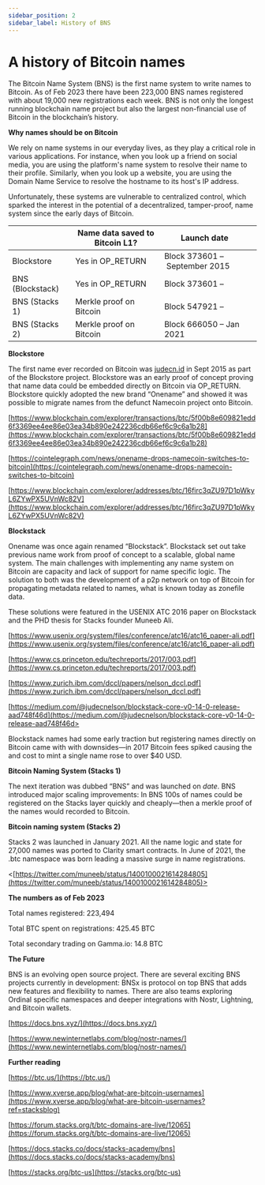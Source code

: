 ```yaml
---
sidebar_position: 2
sidebar_label: History of BNS
---
```


# A history of Bitcoin names

<!--
## What this post is about

- Provide facts and irrefutable history that BNS names were the first name system on Bitcoin
- Create an information artifact that others can point to when debating this point
- Avoid editorializing or picking fights with ordinals or any other name system
- Maybe this should be posted and initially shared by a non stacks entity?

--- -->

The Bitcoin Name System (BNS) is the first name system to write names to Bitcoin. As of Feb 2023 there have been 223,000 BNS names registered with about 19,000 new registrations each week. BNS is not only the longest running blockchain name project but also the largest non-financial use of Bitcoin in the blockchain’s history.

**Why names should be on Bitcoin**

We rely on name systems in our everyday lives, as they play a critical role in various applications. For instance, when you look up a friend on social media, you are using the platform's name system to resolve their name to their profile. Similarly, when you look up a website, you are using the Domain Name Service to resolve the hostname to its host's IP address.

Unfortunately, these systems are vulnerable to centralized control, which sparked the interest in the potential of a decentralized, tamper-proof, name system since the early days of Bitcoin.

|                  | Name data saved to Bitcoin L1? | Launch date                   |     |
| ---------------- | ------------------------------ | ----------------------------- | --- |
| Blockstore       | Yes in OP_RETURN               | Block 373601 – September 2015 |     |
| BNS (Blockstack) | Yes in OP_RETURN               | Block 373601 –                |     |
| BNS (Stacks 1)   | Merkle proof on Bitcoin        | Block 547921 –                |     |
| BNS (Stacks 2)   | Merkle proof on Bitcoin        | Block 666050 – Jan 2021       |     |

**Blockstore**

The first name ever recorded on Bitcoin was [judecn.id](http://judecn.id) in Sept 2015 as part of the Blockstore project. Blockstore was an early proof of concept proving that name data could be embedded directly on Bitcoin via OP_RETURN. Blockstore quickly adopted the new brand “Onename” and showed it was possible to migrate names from the defunct Namecoin project onto Bitcoin.

<!-- <graphic for judecn.id>  -->

[https://www.blockchain.com/explorer/transactions/btc/5f00b8e609821edd6f3369ee4ee86e03ea34b890e242236cdb66ef6c9c6a1b28](https://www.blockchain.com/explorer/transactions/btc/5f00b8e609821edd6f3369ee4ee86e03ea34b890e242236cdb66ef6c9c6a1b28)

<!-- <graphic for explorer and resolving Jude’s name today> -->

[https://cointelegraph.com/news/onename-drops-namecoin-switches-to-bitcoin](https://cointelegraph.com/news/onename-drops-namecoin-switches-to-bitcoin)

<!-- <graphic for migrating all the Namecoin names> -->

[https://www.blockchain.com/explorer/addresses/btc/16firc3qZU97D1pWkyL6ZYwPX5UVnWc82V](https://www.blockchain.com/explorer/addresses/btc/16firc3qZU97D1pWkyL6ZYwPX5UVnWc82V)

**Blockstack**

Onename was once again renamed “Blockstack”. Blockstack set out take previous name work from proof of concept to a scalable, global name system. The main challenges with implementing any name system on Bitcoin are capacity and lack of support for name specific logic. The solution to both was the development of a p2p network on top of Bitcoin for propagating metadata related to names, what is known today as zonefile data.

These solutions were featured in the USENIX ATC 2016 paper on Blockstack and the PHD thesis for Stacks founder Muneeb Ali.

[https://www.usenix.org/system/files/conference/atc16/atc16_paper-ali.pdf](https://www.usenix.org/system/files/conference/atc16/atc16_paper-ali.pdf)

[https://www.cs.princeton.edu/techreports/2017/003.pdf](https://www.cs.princeton.edu/techreports/2017/003.pdf)

[https://www.zurich.ibm.com/dccl/papers/nelson_dccl.pdf](https://www.zurich.ibm.com/dccl/papers/nelson_dccl.pdf)

[https://medium.com/@judecnelson/blockstack-core-v0-14-0-release-aad748f46d](https://medium.com/@judecnelson/blockstack-core-v0-14-0-release-aad748f46d>

Blockstack names had some early traction but registering names directly on Bitcoin came with with downsides—in 2017 Bitcoin fees spiked causing the and cost to mint a single name rose to over $40 USD.

<!-- <would be nice to have a live example this> -->

**Bitcoin Naming System (Stacks 1)**

The next iteration was dubbed “BNS” and was launched on _date_. BNS introduced major scaling improvements: In BNS 100s of names could be registered on the Stacks layer quickly and cheaply—then a merkle proof of the names would recorded to Bitcoin.

<!-- <would be nice to have a live example> -->

<!-- <nice to know how many names were recorded in this time somehow> -->

**Bitcoin naming system (Stacks 2)**

Stacks 2 was launched in January 2021. All the name logic and state for 27,000 names was ported to Clarity smart contracts. In June of 2021, the .btc namespace was born leading a massive surge in name registrations.

<[https://twitter.com/muneeb/status/1400100021614284805](https://twitter.com/muneeb/status/1400100021614284805)>

**The numbers as of Feb 2023**

Total names registered: 223,494

Total BTC spent on registrations: 425.45 BTC

Total secondary trading on Gamma.io: 14.8 BTC

**The Future**

BNS is an evolving open source project. There are several exciting BNS projects currently in development: BNSx is protocol on top BNS that adds new features and flexibility to names. There are also teams exploring Ordinal specific namespaces and deeper integrations with Nostr, Lightning, and Bitcoin wallets.

[https://docs.bns.xyz/](https://docs.bns.xyz/)

[https://www.newinternetlabs.com/blog/nostr-names/](https://www.newinternetlabs.com/blog/nostr-names/)

**Further reading**

[https://btc.us/](https://btc.us/)

[https://www.xverse.app/blog/what-are-bitcoin-usernames](https://www.xverse.app/blog/what-are-bitcoin-usernames?ref=stacksblog)

[https://forum.stacks.org/t/btc-domains-are-live/12065](https://forum.stacks.org/t/btc-domains-are-live/12065)

[https://docs.stacks.co/docs/stacks-academy/bns](https://docs.stacks.co/docs/stacks-academy/bns)

[https://stacks.org/btc-us](https://stacks.org/btc-us)
